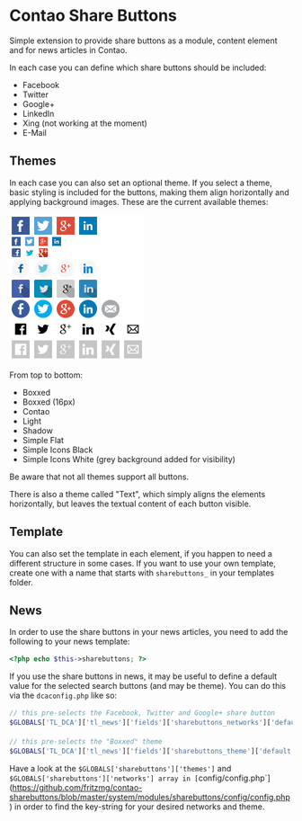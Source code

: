 Contao Share Buttons
===================

Simple extension to provide share buttons as a module, content element and for news articles in Contao.

In each case you can define which share buttons should be included:

- Facebook
- Twitter
- Google+
- LinkedIn
- Xing (not working at the moment)
- E-Mail

## Themes

In each case you can also set an optional theme. If you select a theme, basic styling is included for the buttons, making them align horizontally and applying background images. These are the current available themes:

![Available themes](https://raw.githubusercontent.com/fritzmg/contao-sharebuttons/master/buttons.png)

From top to bottom:

- Boxxed
- Boxxed (16px)
- Contao
- Light
- Shadow
- Simple Flat
- Simple Icons Black
- Simple Icons White (grey background added for visibility)

Be aware that not all themes support all buttons. 

There is also a theme called "Text", which simply aligns the elements horizontally, but leaves the textual content of each button visible.

## Template

You can also set the template in each element, if you happen to need a different structure in some cases. If you want to use your own template, create one with a name that starts with `sharebuttons_` in your templates folder.

## News

In order to use the share buttons in your news articles, you need to add the following to your news template:

```php
<?php echo $this->sharebuttons; ?>
```

If you use the share buttons in news, it may be useful to define a default value for the selected search buttons (and may be theme). You can do this via the `dcaconfig.php` like so:

```php
// this pre-selects the Facebook, Twitter and Google+ share button
$GLOBALS['TL_DCA']['tl_news']['fields']['sharebuttons_networks']['default'] = array('facebook','twitter','gplus');

// this pre-selects the "Boxxed" theme
$GLOBALS['TL_DCA']['tl_news']['fields']['sharebuttons_theme']['default'] = 'boxxed';
```

Have a look at the `$GLOBALS['sharebuttons']['themes']` and `$GLOBALS['sharebuttons']['networks'] array in [`config/config.php`](https://github.com/fritzmg/contao-sharebuttons/blob/master/system/modules/sharebuttons/config/config.php) in order to find the key-string for your desired networks and theme.